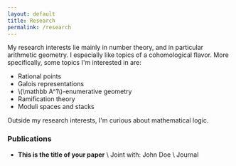 ```yaml
---
layout: default
title: Research
permalink: /research
---
```

My research interests lie mainly in number theory, and in particular arithmetic geometry. I especially like topics of a cohomological flavor. More specifically, some topics I'm interested in are:

- Rational points
- Galois representations
- \\(\mathbb A^1\\)-enumerative geometry
- Ramification theory
- Moduli spaces and stacks 

Outside my research interests, I'm curious about mathematical logic. 

### Publications
- **This is the title of your paper** \\
Joint with: John Doe  \\
Journal